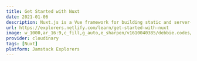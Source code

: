 ```yaml
---
title: Get Started with Nuxt
date: 2021-01-06
description: Nuxt.js is a Vue framework for building static and server-side rendered sites. This mission will walk you through the essentials of building a Nuxt.js site from the ground up.
url: https://explorers.netlify.com/learn/get-started-with-nuxt
image: w_1000,ar_16:9,c_fill,g_auto,e_sharpen/v1610040385/debbie.codes/courses/Screenshot_2021-01-07_at_18.25.19_fzha5x
provider: cloudinary
tags: [Nuxt]
platform: Jamstack Explorers
---
```

